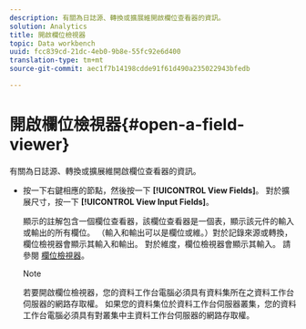 ```yaml
---
description: 有關為日誌源、轉換或擴展維開啟欄位查看器的資訊。
solution: Analytics
title: 開啟欄位檢視器
topic: Data workbench
uuid: fcc839cd-21dc-4eb0-9b8e-55fc92e6d400
translation-type: tm+mt
source-git-commit: aec1f7b14198cdde91f61d490a235022943bfedb

---
```



# 開啟欄位檢視器{#open-a-field-viewer}

有關為日誌源、轉換或擴展維開啟欄位查看器的資訊。

* 按一下右鍵相應的節點，然後按一下 **[!UICONTROL View Fields]**。 對於擴展尺寸，按一下 **[!UICONTROL View Input Fields]**。

   顯示的註解包含一個欄位查看器，該欄位查看器是一個表，顯示該元件的輸入或輸出的所有欄位。 （輸入和輸出可以是欄位或維。）對於記錄來源或轉換，欄位檢視器會顯示其輸入和輸出。 對於維度，欄位檢視器會顯示其輸入。 請參閱 [欄位檢視器](../../../../../home/c-get-started/c-admin-intrf/c-dataset-mgrs/c-fld-vwrs/c-fld-vwrs.md#concept-194cb94501564145ae059e53c0e4bec3)。

   >[!NOTE]
   >
   >若要開啟欄位檢視器，您的資料工作台電腦必須具有資料集所在之資料工作台伺服器的網路存取權。 如果您的資料集位於資料工作台伺服器叢集，您的資料工作台電腦必須具有對叢集中主資料工作台伺服器的網路存取權。

